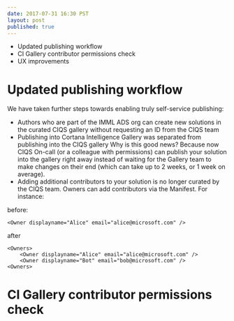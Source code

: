 ```yaml
--- 
date: 2017-07-31 16:30 PST
layout: post
published: true
---
```


- Updated publishing workflow
- CI Gallery contributor permissions check
- UX improvements

<!--more-->

# Updated publishing workflow

We have taken further steps towards enabling truly self-service publishing:

- Authors who are part of the IMML ADS org can create new solutions in the curated CIQS gallery without requesting an ID from the CIQS team
- Publishing into Cortana Intelligence Gallery was separated from publishing into the CIQS gallery
Why is this good news? Because now CIQS On-call (or a colleague with permissions) can publish your solution into the gallery right away instead of waiting for the Gallery team to make changes on their end (which can take up to 2 weeks, or 1 week on average). 
- Adding additional contributors to your solution is no longer curated by the CIQS team. Owners can add contributors via the Manifest. For instance:

before:

```
<Owner displayname="Alice" email="alice@microsoft.com" />
```

after

```
<Owners>
    <Owner displayname="Alice" email="alice@microsoft.com" />
    <Owner displayname="Bot" email="bob@microsoft.com" />
<Owners>
```

# CI Gallery contributor permissions check

